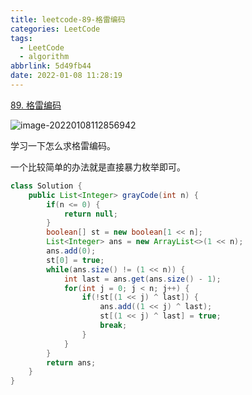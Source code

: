 ```yaml
---
title: leetcode-89-格雷编码
categories: LeetCode
tags:
  - LeetCode
  - algorithm
abbrlink: 5d49fb44
date: 2022-01-08 11:28:19
---
```


[89. 格雷编码](https://leetcode-cn.com/problems/gray-code/)

![image-20220108112856942](https://gitee.com/cao_ziqiang/img/raw/master/20220108112857.png)

学习一下怎么求格雷编码。

一个比较简单的办法就是直接暴力枚举即可。

```java
class Solution {
    public List<Integer> grayCode(int n) {
        if(n <= 0) {
            return null;
        }
        boolean[] st = new boolean[1 << n];
        List<Integer> ans = new ArrayList<>(1 << n);
        ans.add(0);
        st[0] = true;
        while(ans.size() != (1 << n)) {
            int last = ans.get(ans.size() - 1);
            for(int j = 0; j < n; j++) {
                if(!st[(1 << j) ^ last]) {
                    ans.add((1 << j) ^ last);
                    st[(1 << j) ^ last] = true;
                    break;
                }
            }
        }
        return ans;
    }
}
```

